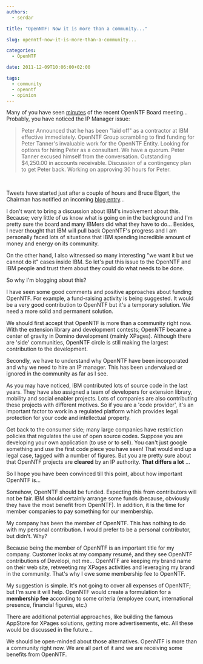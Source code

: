 ```yaml
---
authors:
  - serdar

title: "OpenNTF: Now it is more than a community..."

slug: openntf-now-it-is-more-than-a-community...

categories:
  - OpenNTF

date: 2011-12-09T10:06:00+02:00

tags:
  - community
  - openntf
  - opinion
---
```


Many of you have seen [minutes](http://www.openntf.org/blogs/openntf.nsf/d6plinks/ELAN-8PB6CZ) of the recent OpenNTF Board meeting... Probably, you have noticed the IP Manager issue:
<!-- more -->
> Peter Announced that he has been "laid off" as a contractor at IBM effective immediately. OpenNTF Group scrambling to find funding for Peter Tanner's invaluable work for the OpenNTF Entity. Looking for options for hiring Peter as a consultant. We have a quorum. Peter Tanner excused himself from the conversation. Outstanding $4,250.00 in accounts receivable. Discussion of a contingency plan to get Peter back. Working on approving 30 hours for Peter.

<br />

Tweets have started just after a couple of hours and Bruce Elgort, the Chairman has notified an incoming [blog entry](http://www.openntf.org/blogs/openntf.nsf/d6plinks/BELT-8PBUZ2)...

I don't want to bring a discussion about IBM's involvement about this. Because; very little of us know what is going on in the background and I'm pretty sure the board and many IBMers did what they have to do... Besides, I never thought that IBM will pull back OpenNTF's progress and I am personally faced lots of situations that IBM spending incredible amount of money and energy on its community.

On the other hand, I also witnessed so many interesting "we want it but we cannot do it" cases inside IBM. So let's put this issue to the OpenNTF and IBM people and trust them about they could do what needs to be done.

So why I'm blogging about this?

I have seen some good comments and positive approaches about funding OpenNTF. For example, a fund-raising activity is being suggested. It would be a very good contribution to OpenNTF but it's a temporary solution. We need a more solid and permanent solution.

We should first accept that OpenNTF is more than a community right now. With the extension library and development contests; OpenNTF became a center of gravity in Domino development (mainly XPages). Although there are 'side' communities, OpenNTF circle is still making the largest contribution to the development.

Secondly, we have to understand why OpenNTF have been incorporated and why we need to hire an IP manager. This has been undervalued or ignored in the community as far as I see.

As you may have noticed, IBM contributed lots of source code in the last years. They have also assigned a team of developers for extension library, mobility and social enabler projects. Lots of companies are also contributing these projects with different motives. So if you are a 'code provider', it's an important factor to work in a regulated platform which provides legal protection for your code and intellectual property.

Get back to the consumer side; many large companies have restriction policies that regulates the use of open source codes. Suppose you are developing your own application (to use or to sell). You can't just google something and use the first code piece you have seen! That would end up a legal case, tagged with a number of figures. But you are pretty sure about that OpenNTF projects are **cleared** by an IP authority. **That differs a lot** ...

So I hope you have been convinced till this point, about how important OpenNTF is...

Somehow, OpenNTF should be funded. Expecting this from contributors will not be fair. IBM should certainly arrange some funds (because, obviously they have the most benefit from OpenNTF). In addition, it is the time for member companies to pay something for our membership.

My company has been the member of OpenNTF. This has nothing to do with my personal contribution. I would prefer to be a personal contributor, but didn't. Why?

Because being the member of OpenNTF is an important title for my company. Customer looks at my company resumé, and they see OpenNTF contributions of Developi, not me... OpenNTF are keeping my brand name on their web site, retweeting my XPages activities and leveraging my brand in the community. That's why I owe some membership fee to OpenNTF.

My suggestion is simple. It's not going to cover all expenses of OpenNTF; but I'm sure it will help. OpenNTF would create a formulation for a **membership fee** according to some criteria (employee count, international presence, financial figures, etc.)

There are additional potential approaches, like building the famous AppStore for XPages solutions, getting more advertisements, etc. All these would be discussed in the future...

We should be open-minded about those alternatives. OpenNTF is more than a community right now. We are all part of it and we are receiving some benefits from OpenNTF.
